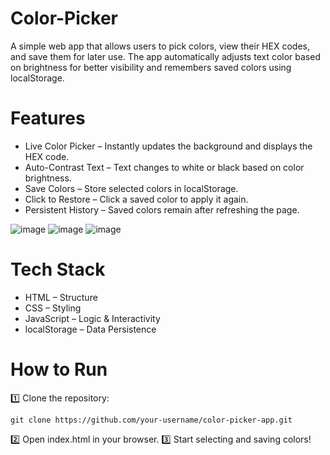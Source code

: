 # Color-Picker

A simple web app that allows users to pick colors, view their HEX codes, and save them for later use. The app automatically adjusts text color based on brightness for better visibility and remembers saved colors using localStorage.

# Features

* Live Color Picker – Instantly updates the background and displays the HEX code.
* Auto-Contrast Text – Text changes to white or black based on color brightness.
* Save Colors – Store selected colors in localStorage.
* Click to Restore – Click a saved color to apply it again.
* Persistent History – Saved colors remain after refreshing the page.

![image](https://github.com/user-attachments/assets/f4b5a71d-1594-428a-af88-a966d5d910e3)
![image](https://github.com/user-attachments/assets/e5e4ac2c-a809-4769-9c6e-14710eac475c)
![image](https://github.com/user-attachments/assets/66a5e2c9-52c9-4d6d-ba9a-a6cc4da617e1)

# Tech Stack

* HTML – Structure
* CSS – Styling
* JavaScript – Logic & Interactivity
* localStorage – Data Persistence

# How to Run

1️⃣ Clone the repository:

`git clone https://github.com/your-username/color-picker-app.git`

2️⃣ Open index.html in your browser.
3️⃣ Start selecting and saving colors!
